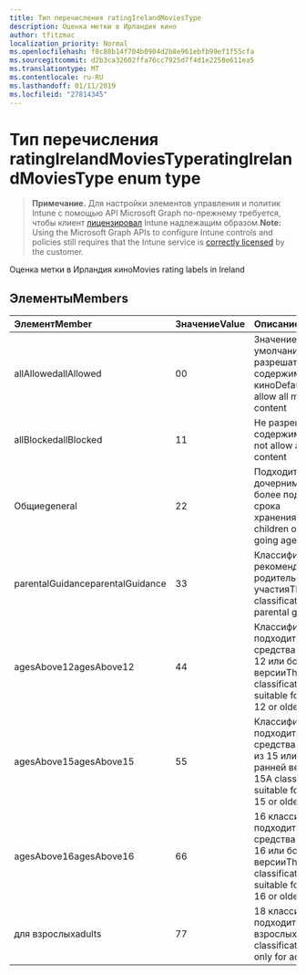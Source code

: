 ```yaml
---
title: Тип перечисления ratingIrelandMoviesType
description: Оценка метки в Ирландия кино
author: tfitzmac
localization_priority: Normal
ms.openlocfilehash: f8c88b14f704b0904d2b8e961ebfb99ef1f55cfa
ms.sourcegitcommit: d2b3ca32602ffa76cc7925d7f4d1e2258e611ea5
ms.translationtype: MT
ms.contentlocale: ru-RU
ms.lasthandoff: 01/11/2019
ms.locfileid: "27814345"
---
```

# <a name="ratingirelandmoviestype-enum-type"></a><span data-ttu-id="72ffa-103">Тип перечисления ratingIrelandMoviesType</span><span class="sxs-lookup"><span data-stu-id="72ffa-103">ratingIrelandMoviesType enum type</span></span>

> <span data-ttu-id="72ffa-104">**Примечание.** Для настройки элементов управления и политик Intune с помощью API Microsoft Graph по-прежнему требуется, чтобы клиент [лицензировал](https://go.microsoft.com/fwlink/?linkid=839381) Intune надлежащим образом.</span><span class="sxs-lookup"><span data-stu-id="72ffa-104">**Note:** Using the Microsoft Graph APIs to configure Intune controls and policies still requires that the Intune service is [correctly licensed](https://go.microsoft.com/fwlink/?linkid=839381) by the customer.</span></span>

<span data-ttu-id="72ffa-105">Оценка метки в Ирландия кино</span><span class="sxs-lookup"><span data-stu-id="72ffa-105">Movies rating labels in Ireland</span></span>
## <a name="members"></a><span data-ttu-id="72ffa-106">Элементы</span><span class="sxs-lookup"><span data-stu-id="72ffa-106">Members</span></span>
|<span data-ttu-id="72ffa-107">Элемент</span><span class="sxs-lookup"><span data-stu-id="72ffa-107">Member</span></span>|<span data-ttu-id="72ffa-108">Значение</span><span class="sxs-lookup"><span data-stu-id="72ffa-108">Value</span></span>|<span data-ttu-id="72ffa-109">Описание</span><span class="sxs-lookup"><span data-stu-id="72ffa-109">Description</span></span>|
|:---|:---|:---|
|<span data-ttu-id="72ffa-110">allAllowed</span><span class="sxs-lookup"><span data-stu-id="72ffa-110">allAllowed</span></span>|<span data-ttu-id="72ffa-111">0</span><span class="sxs-lookup"><span data-stu-id="72ffa-111">0</span></span>|<span data-ttu-id="72ffa-112">Значение по умолчанию, разрешать все содержимое кино</span><span class="sxs-lookup"><span data-stu-id="72ffa-112">Default value, allow all movies content</span></span>|
|<span data-ttu-id="72ffa-113">allBlocked</span><span class="sxs-lookup"><span data-stu-id="72ffa-113">allBlocked</span></span>|<span data-ttu-id="72ffa-114">1</span><span class="sxs-lookup"><span data-stu-id="72ffa-114">1</span></span>|<span data-ttu-id="72ffa-115">Не разрешать любое содержимое кино</span><span class="sxs-lookup"><span data-stu-id="72ffa-115">Do not allow any movies content</span></span>|
|<span data-ttu-id="72ffa-116">Общие</span><span class="sxs-lookup"><span data-stu-id="72ffa-116">general</span></span>|<span data-ttu-id="72ffa-117">2</span><span class="sxs-lookup"><span data-stu-id="72ffa-117">2</span></span>|<span data-ttu-id="72ffa-118">Подходит для дочерними school более подробное срока хранения</span><span class="sxs-lookup"><span data-stu-id="72ffa-118">Suitable for children of school going age</span></span>|
|<span data-ttu-id="72ffa-119">parentalGuidance</span><span class="sxs-lookup"><span data-stu-id="72ffa-119">parentalGuidance</span></span>|<span data-ttu-id="72ffa-120">3</span><span class="sxs-lookup"><span data-stu-id="72ffa-120">3</span></span>|<span data-ttu-id="72ffa-121">Классификация стр рекомендует родительского участия</span><span class="sxs-lookup"><span data-stu-id="72ffa-121">The PG classification advises parental guidance</span></span>|
|<span data-ttu-id="72ffa-122">agesAbove12</span><span class="sxs-lookup"><span data-stu-id="72ffa-122">agesAbove12</span></span>|<span data-ttu-id="72ffa-123">4</span><span class="sxs-lookup"><span data-stu-id="72ffa-123">4</span></span>|<span data-ttu-id="72ffa-124">Классификация 12 a подходит для средства просмотра 12 или более ранней версии</span><span class="sxs-lookup"><span data-stu-id="72ffa-124">The 12A classification is suitable for viewers of 12 or older</span></span>|
|<span data-ttu-id="72ffa-125">agesAbove15</span><span class="sxs-lookup"><span data-stu-id="72ffa-125">agesAbove15</span></span>|<span data-ttu-id="72ffa-126">5</span><span class="sxs-lookup"><span data-stu-id="72ffa-126">5</span></span>|<span data-ttu-id="72ffa-127">Классификация 15A подходит для средства просмотра из 15 или более ранней версии</span><span class="sxs-lookup"><span data-stu-id="72ffa-127">The 15A classification is suitable for viewers of 15 or older</span></span>|
|<span data-ttu-id="72ffa-128">agesAbove16</span><span class="sxs-lookup"><span data-stu-id="72ffa-128">agesAbove16</span></span>|<span data-ttu-id="72ffa-129">6</span><span class="sxs-lookup"><span data-stu-id="72ffa-129">6</span></span>|<span data-ttu-id="72ffa-130">16 классификации подходит для средства просмотра 16 или более ранней версии</span><span class="sxs-lookup"><span data-stu-id="72ffa-130">The 16 classification is suitable for viewers of 16 or older</span></span>|
|<span data-ttu-id="72ffa-131">для взрослых</span><span class="sxs-lookup"><span data-stu-id="72ffa-131">adults</span></span>|<span data-ttu-id="72ffa-132">7</span><span class="sxs-lookup"><span data-stu-id="72ffa-132">7</span></span>|<span data-ttu-id="72ffa-133">18 классификации подходит только для взрослых</span><span class="sxs-lookup"><span data-stu-id="72ffa-133">The 18 classification, suitable only for adults</span></span>|



